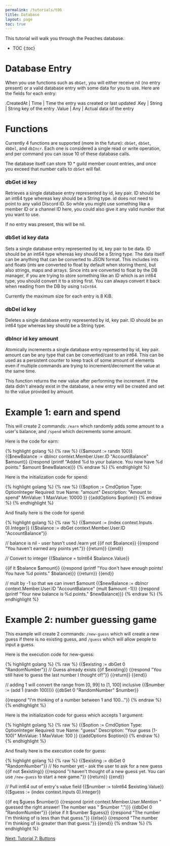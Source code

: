 ```yaml
---
permalink: /tutorials/t06
title: Database
layout: page
toc: true
---
```


This tutorial will walk you through the Peaches database.

* TOC
{:toc}

# Database Entry

When you use functions such as `dbGet`, you will either receive nil (no entry present) or a valid database entry with some data for you to use. Here are the fields for each entry:

.CreatedAt | Time | Time the entry was created or last updated
.Key       | String | String key of the entry
.Value     | Any | Actual data of the entry

# Functions

Currently 4 functions are supported (more in the future): `dbGet`, `dbSet`, `dbDel`, and `dbIncr`. Each one is considered a single read or write operation, and per command you can issue 10 of these database calls.

The database itself can store 10 * guild member count entries, and once you exceed that number calls to `dbSet` will fail.

### dbGet id key

Retrieves a single database entry represented by id, key pair. ID should be an int64 type whereas key should be a String type. id does not need to point to any valid Discord ID. So while you might use something like a member ID or a channel ID here, you could also give it any valid number that you want to use.

If no entry was present, this will be nil.

### dbSet id key data

Sets a single database entry represented by id, key pair to be data. ID should be an int64 type whereas key should be a String type. The data itself can be anything that can be converted to JSON format. This includes ints and floats (ints are converted to float by default when storing them), but also strings, maps and arrays. Since ints are converted to float by the DB manager, if you are trying to store something like an ID which is an int64 type, you should convert it to a string first. You can always convert it back when reading from the DB by using `toInt64`.

Currently the maximum size for each entry is 8 KiB.

### dbDel id key

Deletes a single database entry represented by id, key pair. ID should be an int64 type whereas key should be a String type.

### dbIncr id key amount

Atomically increments a single database entry represented by id, key pair. amount can be any type that can be converted/cast to an int64. This can be used as a persistent counter to keep track of some amount of elements even if multiple commands are trying to increment/decrement the value at the same time.

This function returns the new value after performing the increment. If the data didn't already exist in the database, a new entry will be created and set to the value provided by amount.

# Example 1: earn and spend

This will create 2 commands: `/earn` which randomly adds some amount to a user's balance, and `/spend` which decrements some amount.

Here is the code for earn:

{% highlight golang %}
{% raw %}
{{$amount := randn 100}}
{{$newBalance := dbIncr context.Member.User.ID "AccountBalance" $amount}}
{{respond (printf "Added %d to your balance. You now have %d points." $amount $newBalance)}}
{% endraw %}
{% endhighlight %}

Here is the initialization code for spend:

{% highlight golang %}
{% raw %}
{{$option := CmdOption
    Type: OptionInteger 
    Required: true
    Name: "amount"
    Description: "Amount to spend"
    MinValue: 1
    MaxValue: 10000
}}
{{addOptions $option}}
{% endraw %}
{% endhighlight %}

And finally here is the code for spend:

{% highlight golang %}
{% raw %}
{{$amount := (index context.Inputs 0).Integer}}
{{$balance := dbGet context.Member.User.ID "AccountBalance"}}

// balance is nil - user hasn't used /earn yet
{{if not $balance}}
    {{respond "You haven't earned any points yet."}}
    {{return}}
{{end}}

// Convert to integer
{{$balance = toInt64 $balance.Value}}

{{if lt $balance $amount}}
    {{respond (printf "You don't have enough points! You have %d points." $balance)}}
    {{return}}
{{end}}

// mult by -1 so that we can invert $amount
{{$newBalance := dbIncr context.Member.User.ID "AccountBalance" (mult $amount -1)}}
{{respond (printf "Your new balance is %d points." $newBalance)}}
{% endraw %}
{% endhighlight %}

# Example 2: number guessing game

This example will create 2 commands: `/new-guess` which will create a new guess if there is no existing guess, and `/guess` which will allow people to input a guess.

Here is the execution code for new-guess:

{% highlight golang %}
{% raw %}
{{$existing := dbGet 0 "RandomNumber"}}
// Guess already exists
{{if $existing}}
    {{respond "You still have to guess the last number I thought of!"}}
    {{return}}
{{end}}

// adding 1 will convert the range from [0, 99] to [1, 100] inclusive
{{$number := (add 1 (randn 100))}}
{{dbSet 0 "RandomNumber" $number}}

{{respond "I'm thinking of a number between 1 and 100..."}}
{% endraw %}
{% endhighlight %}

Here is the initialization code for guess which accepts 1 argument:

{% highlight golang %}
{% raw %}
{{$option := CmdOption
    Type: OptionInteger 
    Required: true
    Name: "guess"
    Description: "Your guess (1-100)"
    MinValue: 1
    MaxValue: 100
}}
{{addOptions $option}}
{% endraw %}
{% endhighlight %}

And finally here is the execution code for guess:

{% highlight golang %}
{% raw %}
{{$existing := dbGet 0 "RandomNumber"}}
// No number yet - ask the user to ask for a new guess
{{if not $existing}}
    {{respond "I haven't thought of a new guess yet. You can use `/new-guess` to start a new game."}}
    {{return}}
{{end}}

// Pull int64 out of entry's value field
{{$number := toInt64 $existing.Value}}
{{$guess := (index context.Inputs 0).Integer}}

{{if eq $guess $number}}
    {{respond (print context.Member.User.Mention " guessed the right answer! The number was " $number ".")}}
    {{dbDel 0 "RandomNumber"}}
{{else if lt $number $guess}}
    {{respond "The number I'm thinking of is less than that guess."}}
{{else}}
    {{respond "The number I'm thinking of is greater than that guess."}}
{{end}}
{% endraw %}
{% endhighlight %}

[Next: Tutorial 7: Buttons](/peaches-bot.docs/tutorials/t07)